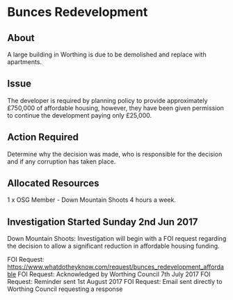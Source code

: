 # Bunces Redevelopment

## About
A large building in Worthing is due to be demolished and replace with apartments.

## Issue
The developer is required by planning policy to provide approximately £750,000 of affordable housing, however, they have been given permission to continue the development paying only £25,000.

## Action Required
Determine why the decision was made, who is responsible for the decision and if any corruption has taken place.

## Allocated Resources
1 x OSG Member - Down Mountain Shoots 4 hours a week.

## Investigation Started Sunday 2nd Jun 2017
Down Mountain Shoots: Investigation will begin with a FOI request regarding the decision to allow a significant reduction in affordable housing funding.

FOI Request: https://www.whatdotheyknow.com/request/bunces_redevelopment_affordable
FOI Request: Acknowledged by Worthing Council 7th July 2017
FOI Request: Reminder sent 1st August 2017
FOI Request: Email sent directly to Worthing Council requesting a response
